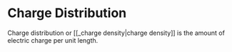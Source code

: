 # Charge Distribution

Charge distribution or [[_charge density|charge density]] is the amount of electric charge per unit length.